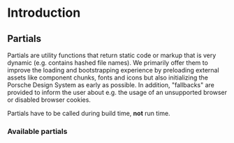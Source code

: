 # Introduction

## Partials

Partials are utility functions that return static code or markup that is very dynamic (e.g. contains hashed file names).
We primarily offer them to improve the loading and bootstrapping experience by preloading external assets like component
chunks, fonts and icons but also initializing the Porsche Design System as early as possible. In addition, "fallbacks"
are provided to inform the user about e.g. the usage of an unsupported browser or disabled browser cookies.

Partials have to be called during build time, **not** run time.

### Available partials

<ul v-html="partialNames"></ul>

<script lang="ts">
import Vue from 'vue';
import Component from 'vue-class-component';
import { paramCase } from 'change-case';
import * as partials from '@porsche-design-system/components-js/partials';

@Component
export default class Code extends Vue {
  public partialNames = Object.keys(partials)
    .filter(partial => partial !== 'getDSRPonyfill') // not documented for now
    .sort()
    .map(partial => `<li><a href="partials/${paramCase(partial.replace('get', ''))}">${partial}()</a></li>`)
    .join('');
}
</script>

